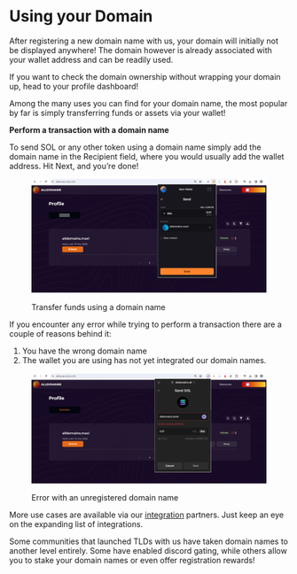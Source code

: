 # Using your Domain

After registering a new domain name with us, your domain will initially not be displayed anywhere! The domain however is already associated with your wallet address and can be readily used.

If you want to check the domain ownership without wrapping your domain up, head to your profile dashboard!

Among the many uses you can find for your domain name, the most popular by far is simply transferring funds or assets via your wallet!



**Perform a transaction with a domain name**

To send SOL or any other token using a domain name simply add the domain name in the Recipient field, where you would usually add the wallet address. Hit Next, and you’re done!

<figure><img src="../.gitbook/assets/image (3).png" alt=""><figcaption><p>Transfer funds using a domain name</p></figcaption></figure>

If you encounter any error while trying to perform a transaction there are a couple of reasons behind it:

1. You have the wrong domain name
2. The wallet you are using has not yet integrated our domain names.

<figure><img src="../.gitbook/assets/image (4).png" alt=""><figcaption><p>Error with an unregistered domain name</p></figcaption></figure>

More use cases are available via our [integration](../integrations.md) partners. Just keep an eye on the expanding list of integrations.

Some communities that launched TLDs with us have taken domain names to another level entirely. Some have enabled discord gating, while others allow you to stake your domain names or even offer registration rewards!
